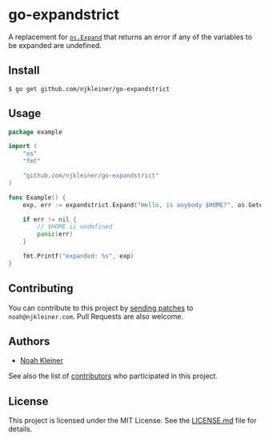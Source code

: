 # go-expandstrict

A replacement for [`os.Expand`](https://golang.org/pkg/os/#Expand) that returns an error if any of the variables to be expanded are undefined.

## Install

`$ go get github.com/njkleiner/go-expandstrict`

## Usage

```go
package example

import (
    "os"
    "fmt"

    "github.com/njkleiner/go-expandstrict"
)

func Example() {
    exp, err := expandstrict.Expand("Hello, is anybody $HOME?", os.Getenv)

    if err != nil {
        // $HOME is undefined
        panic(err)
    }

    fmt.Printf("expanded: %s", exp)
}
```

## Contributing

You can contribute to this project by [sending patches](https://git-send-email.io) to `noah@njkleiner.com`. Pull Requests are also welcome.

## Authors

* [Noah Kleiner](https://github.com/njkleiner)

See also the list of [contributors](https://github.com/njkleiner/go-expandstrict/contributors) who participated in this project.

## License

This project is licensed under the MIT License. See the [LICENSE.md](LICENSE.md) file for details.
